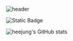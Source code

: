 ![header](https://capsule-render.vercel.app/api?type=venom&color=auto&height=300&section=header&text=%EC%B6%94%ED%9D%AC%EC%A0%95&fontSize=90)

![Static Badge](https://img.shields.io/badge/instagram-pink?logo=instagram&link=https%3A%2F%2Fwww.instagram.com%2Fchuchuchu_choo%2F)

![heejung's GitHub stats](https://github-readme-stats.vercel.app/api?username=heejungdev00&show_icons=true&theme=radical)